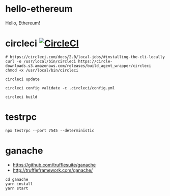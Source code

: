 # hello-ethereum
Hello, Ethereum!

# circleci [![CircleCI](https://circleci.com/gh/shuji-koike/hello-ethereum.svg?style=svg&circle-token=c125b6a170d394ba973e450260372635976fa441)](https://circleci.com/gh/shuji-koike/hello-ethereum)

```
# https://circleci.com/docs/2.0/local-jobs/#installing-the-cli-locally
curl -o /usr/local/bin/circleci https://circle-downloads.s3.amazonaws.com/releases/build_agent_wrapper/circleci
chmod +x /usr/local/bin/circleci

circleci update

circleci config validate -c .circleci/config.yml

circleci build
```

# testrpc

```
npx testrpc --port 7545 --deterministic
```

# ganache

* https://github.com/trufflesuite/ganache
* http://truffleframework.com/ganache/

```
cd ganache
yarn install
yarn start
```
